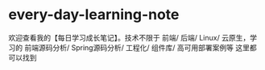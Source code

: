 # every-day-learning-note
欢迎查看我的【每日学习成长笔记】。技术不限于 前端/ 后端/ Linux/ 云原生，学习的 前端源码分析/ Spring源码分析/ 工程化/  组件库/ 高可用部署案例等 这里都可以找到
